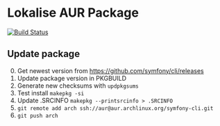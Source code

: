 # Lokalise AUR Package
[![Build Status](https://travis-ci.org/famoser/symfony-cli-aur.svg?branch=master)](https://travis-ci.org/famoser/symfony-cli-aur)

## Update package

0. Get newest version from https://github.com/symfony/cli/releases
1. Update package version in PKGBUILD
2. Generate new checksums with `updpkgsums`
3. Test install `makepkg -si`
4. Update .SRCINFO `makepkg --printsrcinfo > .SRCINFO`
5. `git remote add arch ssh://aur@aur.archlinux.org/symfony-cli.git`
6. `git push arch`
